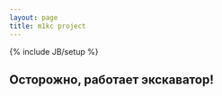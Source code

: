 ```yaml
---
layout: page
title: m1kc project
---
```

{% include JB/setup %}

## Осторожно, работает экскаватор!

